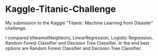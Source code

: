# Kaggle-Titanic-Challenge

My submission to the Kaggle "Titanic: Machine Learning from Disaster" challenge.

I compared kNearestNeighbors, LinearRegression, Logistic Regression, Random Forest Classifier and Decision Tree Classifier.
In the end best options are Random Forest Classifier and Decision Tree Classifier.
